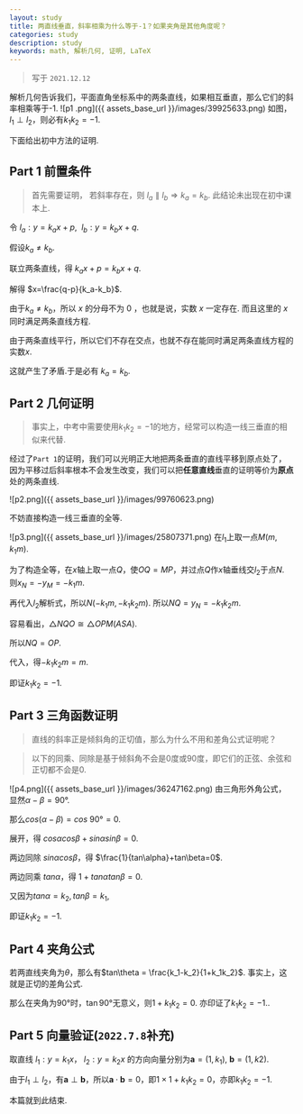 ```yaml
---
layout: study
title: 两直线垂直，斜率相乘为什么等于-1？如果夹角是其他角度呢？
categories: study
description: study
keywords: math, 解析几何, 证明, LaTeX
---
```


>写于 `2021.12.12`

解析几何告诉我们，平面直角坐标系中的两条直线，如果相互垂直，那么它们的斜率相乘等于-1.
![p1
.png]({{ assets_base_url }}/images/39925633.png)
如图，$l_1\perp l_2$，则必有$k_1k_2=-1$.


下面给出初中方法的证明.

## Part 1 前置条件

>首先需要证明， 若斜率存在，则 $l_a\parallel l_b \Rightarrow k_a=k_b$. 此结论未出现在初中课本上.

令 $l_a:y=k_ax+p ,\ \ l_b:y=k_bx+q$.


假设$k_a \ne k_b$.

联立两条直线，得 $k_ax+p=k_bx+q$.

解得 $x=\frac{q-p}{k_a-k_b}$. 

由于$k_a\ne k_b$，所以 $x$ 的分母不为 $0$ ，也就是说，实数 $x$ 一定存在. 而且这里的 $x$ 同时满足两条直线方程.

由于两条直线平行，所以它们不存在交点，也就不存在能同时满足两条直线方程的实数$x$.

这就产生了矛盾.于是必有 $k_a=k_b$.

## Part 2 几何证明

>事实上，中考中需要使用$k_1k_2=-1$的地方，经常可以构造一线三垂直的相似来代替.

经过了`Part 1`的证明，我们可以光明正大地把两条垂直的直线平移到原点处了，因为平移过后斜率根本不会发生改变，我们可以把**任意直线**垂直的证明等价为**原点**处的两条直线.

![p2.png]({{ assets_base_url }}/images/99760623.png)

不妨直接构造一线三垂直的全等.

![p3.png]({{ assets_base_url }}/images/25807371.png)
在$l_1$上取一点$M(m,k_1m)$.

为了构造全等，在$x$轴上取一点$Q$，使$OQ=MP$，并过点$Q$作$x$轴垂线交$l_2$于点$N$. 则$x_N=-y_M=-k_1m$.

再代入$l_2$解析式，所以$N(-k_1m,-k_1k_2m)$. 所以$NQ=y_N=-k_1k_2m$.

容易看出，$△NQO\cong△OPM(ASA)$.

所以$NQ=OP$.

代入，得$-k_1k_2m=m$.

即证$k_1k_2=-1$.

## Part 3 三角函数证明
>直线的斜率正是倾斜角的正切值，那么为什么不用和差角公式证明呢？

>以下的同乘、同除是基于倾斜角不会是0度或90度，即它们的正弦、余弦和正切都不会是0.

![p4.png]({{ assets_base_url }}/images/36247162.png)
由三角形外角公式，显然$\alpha-\beta=90°$.

那么$cos(\alpha-\beta)=cos \ 90°=0$.

展开，得 $cos\alpha cos\beta +sin\alpha sin\beta = 0$.

两边同除 $sin\alpha cos\beta$，得 $\frac{1}{tan\alpha}+tan\beta=0$.

两边同乘 $tan\alpha$，得 $1+tan\alpha tan\beta=0$.

又因为$tan\alpha =k_2, tan\beta = k_1$,

即证$k_1k_2=-1$.

## Part 4 夹角公式
若两直线夹角为$\theta$，那么有$tan\theta = \frac{k_1-k_2}{1+k_1k_2}$. 事实上，这就是正切的差角公式.

那么在夹角为$90°$时，$\tan 90°$无意义，则$1+k_1k_2=0$. 亦印证了$k_1k_2=-1$..


## Part 5 向量验证(`2022.7.8`补充)

取直线 $l_1:y=k_1x$， $l_2:y=k_2x$ 的方向向量分别为$\boldsymbol{a} = (1,k_1)$, $\boldsymbol{b} = (1,k2)$.

由于$l_1\perp l_2$，有$\boldsymbol{a}\perp \boldsymbol{b}$，所以$\boldsymbol{a} \cdot \boldsymbol{b}=0$，即$1\times1+k_1k_2=0$，亦即$k_1k_2=-1$.


本篇就到此结束.